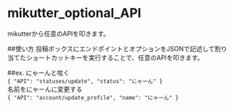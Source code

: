 mikutter_optional_API
=====================

mikutterから任意のAPIを叩きます。

##使い方
投稿ボックスにエンドポイントとオプションをJSONで記述して割り当てたショートカットキーを実行することで、任意のAPIを叩きます。  

##ex.
にゃーんと呟く  
`{ "API": "statuses/update", "status": "にゃーん" }`  
名前をにゃーんに変更する  
`{ "API": "account/update_profile", "name": "にゃーん" }`  
